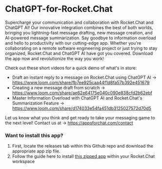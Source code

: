 # ChatGPT-for-Rocket.Chat
Supercharge your communication and collaboration with Rocket.Chat and ChatGPT AI! Our innovative integration combines the best of both worlds, bringing you lightning-fast message drafting, new message creation, and AI-powered message summarization. Say goodbye to information overload and hello to productivity with our cutting-edge app. Whether you're collaborating on a remote software engineering project or just trying to stay organized, Rocket.Chat and ChatGPT AI have got you covered. Download the app now and revolutionize the way you work!

Check out these short videos for a quick demo of what's in store:

- Draft an instant reply to a message on Rocket.Chat using ChatGPT AI -> https://www.loom.com/share/fb7ee925caa44f1d8fa57b392e451679
- Creating a new message draft from scratch -> https://www.loom.com/share/ae62e64175e040c090e838cfd2b62ebf
- Master Information Overload with ChatGPT AI and Rocket.Chat's Summarization Feature -> https://www.loom.com/share/d174033e54fa451db3125027572d70d5

Let us know what you think and get ready to take your messaging game to the next level! Contact us at -> https://appsforchat.com/contact

### Want to install this app?
1. First, locate the releases tab within this Github repo and download the appropriate app zip file.
2. Follow the guide here to install [this zipped app](https://docs.appsforchat.com/reminder-bot/guides/installation/manual-installation) within your Rocket.Chat workspace
